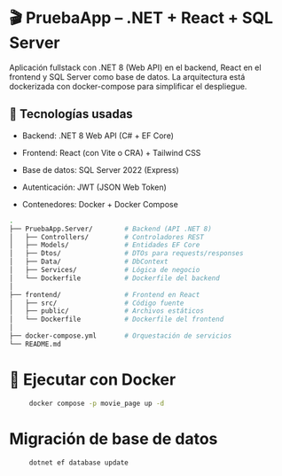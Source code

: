 # 🎬 PruebaApp – .NET + React + SQL Server

Aplicación fullstack con .NET 8 (Web API) en el backend, React en el frontend y SQL Server como base de datos.
La arquitectura está dockerizada con docker-compose para simplificar el despliegue.

## 🚀 Tecnologías usadas

- Backend: .NET 8 Web API (C# + EF Core)

- Frontend: React (con Vite o CRA) + Tailwind CSS

- Base de datos: SQL Server 2022 (Express)

- Autenticación: JWT (JSON Web Token)

- Contenedores: Docker + Docker Compose

```bash
.
├── PruebaApp.Server/        # Backend (API .NET 8)
│   ├── Controllers/         # Controladores REST
│   ├── Models/              # Entidades EF Core
│   ├── Dtos/                # DTOs para requests/responses
│   ├── Data/                # DbContext
│   ├── Services/            # Lógica de negocio
│   └── Dockerfile           # Dockerfile del backend
│
├── frontend/                # Frontend en React
│   ├── src/                 # Código fuente
│   ├── public/              # Archivos estáticos
│   └── Dockerfile           # Dockerfile del frontend
│
├── docker-compose.yml       # Orquestación de servicios
└── README.md
```

# 🐳 Ejecutar con Docker

```bash
     docker compose -p movie_page up -d
```

# Migración de base de datos

```bash
     dotnet ef database update
```
